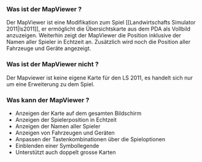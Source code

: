 ### Was ist der MapViewer ?
Der MapViewer ist eine Modifikation zum Spiel [[Landwirtschafts Simulator 2011|ls2011]], er ermöglicht die Übersichtskarte aus dem PDA als Vollbild anzuzeigen. Weiterhin zeigt der MapViewer die Position inklusive der Namen aller Spieler in Echtzeit an.  Zusätzlich wird noch die Position aller Fahrzeuge und Geräte angezeigt.

### Was ist der MapViewer nicht ?
Der Mapviewer ist keine eigene Karte für den LS 2011, es handelt sich nur um eine Erweiterung zu dem Spiel.

### Was kann der MapViewer ?
+ Anzeigen der Karte auf dem gesamten Bildschirm
+ Anzeigen der Spielerposition in Echtzeit
+ Anzeigen der Namen aller Spieler
+ Anzeigen von Fahrzeugen und Geräten
+ Anpassen der Tastenkombinationen über die Spieloptionen
+ Einblenden einer Symbollegende
+ Unterstützt auch doppelt grosse Karten
